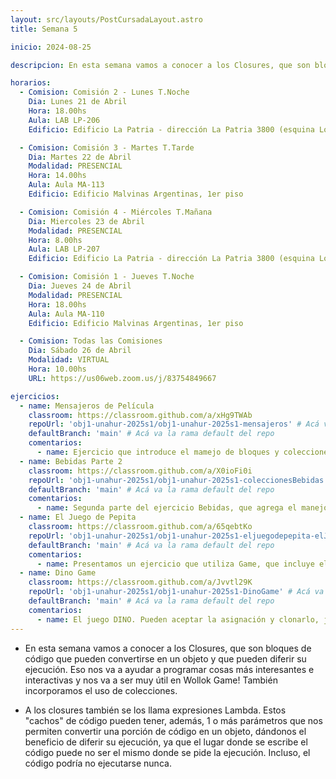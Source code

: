 ```yaml
---
layout: src/layouts/PostCursadaLayout.astro
title: Semana 5

inicio: 2024-08-25

descripcion: En esta semana vamos a conocer a los Closures, que son bloques de código que pueden convertirse en un objeto y que pueden diferir su ejecución. Eso nos va a ayudar a programar cosas más interesantes e interactivas y nos va a ser muy útil en Wollok Game! También incorporamos el uso de colecciones.

horarios:
  - Comision: Comisión 2 - Lunes T.Noche
    Dia: Lunes 21 de Abril
    Hora: 18.00hs
    Aula: LAB LP-206
    Edificio: Edificio La Patria - dirección La Patria 3800 (esquina Los Toldos)

  - Comision: Comisión 3 - Martes T.Tarde
    Dia: Martes 22 de Abril
    Modalidad: PRESENCIAL
    Hora: 14.00hs
    Aula: Aula MA-113
    Edificio: Edificio Malvinas Argentinas, 1er piso

  - Comision: Comisión 4 - Miércoles T.Mañana
    Dia: Miercoles 23 de Abril
    Modalidad: PRESENCIAL
    Hora: 8.00hs
    Aula: LAB LP-207
    Edificio: Edificio La Patria - dirección La Patria 3800 (esquina Los Toldos)

  - Comision: Comisión 1 - Jueves T.Noche
    Dia: Jueves 24 de Abril
    Modalidad: PRESENCIAL
    Hora: 18.00hs
    Aula: Aula MA-110
    Edificio: Edificio Malvinas Argentinas, 1er piso

  - Comision: Todas las Comisiones
    Dia: Sábado 26 de Abril
    Modalidad: VIRTUAL
    Hora: 10.00hs
    URL: https://us06web.zoom.us/j/83754849667

ejercicios:
  - name: Mensajeros de Película
    classroom: https://classroom.github.com/a/xHg9TWAb
    repoUrl: 'obj1-unahur-2025s1/obj1-unahur-2025s1-mensajeros' # Acá va la URL del repo sin el "https://github.com/"
    defaultBranch: 'main' # Acá va la rama default del repo
    comentarios:
      - name: Ejercicio que introduce el mamejo de bloques y colecciones.
  - name: Bebidas Parte 2
    classroom: https://classroom.github.com/a/X0ioFi0i
    repoUrl: 'obj1-unahur-2025s1/obj1-unahur-2025s1-coleccionesBebidas' # Acá va la URL del repo sin el "https://github.com/"
    defaultBranch: 'main' # Acá va la rama default del repo
    comentarios:
      - name: Segunda parte del ejercicio Bebidas, que agrega el manejo de bloques y colecciones.
  - name: El Juego de Pepita
    classroom: https://classroom.github.com/a/65qebtKo
    repoUrl: 'obj1-unahur-2025s1/obj1-unahur-2025s1-eljuegodepepita-elJuegoDePepita' # Acá va la URL del repo sin el "https://github.com/"
    defaultBranch: 'main' # Acá va la rama default del repo
    comentarios:
      - name: Presentamos un ejercicio que utiliza Game, que incluye el uso de closures.
  - name: Dino Game
    classroom: https://classroom.github.com/a/Jvvtl29K
    repoUrl: 'obj1-unahur-2025s1/obj1-unahur-2025s1-DinoGame' # Acá va la URL del repo sin el "https://github.com/"
    defaultBranch: 'main' # Acá va la rama default del repo
    comentarios:
      - name: El juego DINO. Pueden aceptar la asignación y clonarlo, jugar con el código, y programar las propuestas de trabajo!
---
```


- En esta semana vamos a conocer a los Closures, que son bloques de código que pueden convertirse en un objeto y que pueden diferir su ejecución. Eso nos va a ayudar a programar cosas más interesantes e interactivas y nos va a ser muy útil en Wollok Game! También incorporamos el uso de colecciones.

- A los closures también se los llama expresiones Lambda. Estos "cachos" de código pueden tener, además, 1 o más parámetros que nos permiten convertir una porción de código en un objeto, dándonos el beneficio de diferir su ejecución, ya que el lugar donde se escribe el código puede no ser el mismo donde se pide la ejecución. Incluso, el código podría no ejecutarse nunca.

